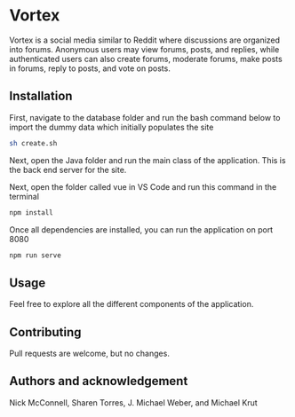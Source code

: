 # Vortex

Vortex is a social media similar to Reddit where discussions are organized into forums. Anonymous users may view forums, posts, and replies, while authenticated users can also create forums, moderate forums, make posts in forums, reply to posts, and vote on posts.

## Installation
First, navigate to the database folder and run the bash command below to import the dummy data which initially populates the site

```bash
sh create.sh
```

Next, open the Java folder and run the main class of the application. This is the back end server for the site.

Next, open the folder called vue in VS Code and run this command in the terminal

```bash
npm install
```
Once all dependencies are installed, you can run the application on port 8080

```bash
npm run serve
```

## Usage


Feel free to explore all the different components of the application.

## Contributing

Pull requests are welcome, but no changes.
 
## Authors and acknowledgement
 
Nick McConnell, Sharen Torres, J. Michael Weber, and Michael Krut
    
   


